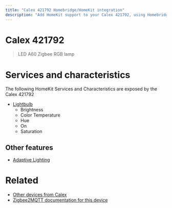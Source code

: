 ```yaml
---
title: "Calex 421792 Homebridge/HomeKit integration"
description: "Add HomeKit support to your Calex 421792, using Homebridge, Zigbee2MQTT and homebridge-z2m."
---
```

<!---
This file has been GENERATED using src/docgen/docgen.ts
DO NOT EDIT THIS FILE MANUALLY!
-->
# Calex 421792
> LED A60 Zigbee RGB lamp


# Services and characteristics
The following HomeKit Services and Characteristics are exposed by
the Calex 421792

* [Lightbulb](../../light.md)
  * Brightness
  * Color Temperature
  * Hue
  * On
  * Saturation


## Other features
* [Adaptive Lighting](../../light.md)


# Related
* [Other devices from Calex](../index.md#calex)
* [Zigbee2MQTT documentation for this device](https://www.zigbee2mqtt.io/devices/421792.html)